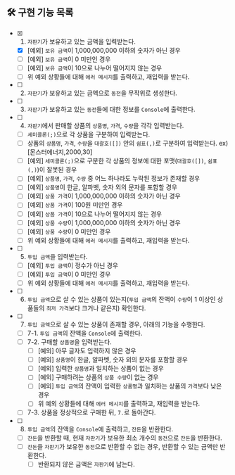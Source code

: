 ## 🛠 구현 기능 목록

- [x] 1. `자판기`가 보유하고 있는 금액을 입력받는다.
    - [x] [예외] `보유 금액`이 1,000,000,000 이하의 숫자가 아닌 경우
    - [ ] [예외] `보유 금액`이 0 미만인 경우
    - [ ] [예외] `보유 금액`이 10으로 나누어 떨어지지 않는 경우
    - [ ] 위 예외 상황들에 대해 `에러 메시지`를 출력하고, 재입력을 받는다.
- [ ] 2. `자판기`가 보유하고 있는 금액으로 `동전`을 무작위로 생성한다.
- [ ] 3. `자판기`가 보유하고 있는 `동전`들에 대한 정보를 `Console`에 출력한다.
- [ ] 4. `자판기`에서 판매할 상품의 `상품명`, `가격`, `수량`을 각각 입력받는다.
    - [ ] `세미콜론(;)`으로 각 상품을 구분하여 입력받는다.
    - [ ] 상품의 `상품명`, `가격`, `수량`을 `대괄호([])` 안의 `쉼표(,)`로 구분하여 입력받는다. ex) [몬스터에너지,2000,30]
    - [ ] [예외] `세미콜론(;)`으로 구분한 각 상품의 정보에 대한 포맷(`대괄호([])`, `쉼표(,)`)이 잘못된 경우
    - [ ] [예외] `상품명`, `가격`, `수량` 중 어느 하나라도 누락된 정보가 존재할 경우
    - [ ] [예외] `상품명`이 한글, 알파벳, 숫자 외의 문자를 포함할 경우
    - [ ] [예외] `상품 가격`이 1,000,000,000 이하의 숫자가 아닌 경우
    - [ ] [예외] `상품 가격`이 100원 미만인 경우
    - [ ] [예외] `상품 가격`이 10으로 나누어 떨어지지 않는 경우
    - [ ] [예외] `상품 수량`이 1,000,000,000 이하의 숫자가 아닌 경우
    - [ ] [예외] `상품 수량`이 0 미만인 경우
    - [ ] 위 예외 상황들에 대해 `에러 메시지`를 출력하고, 재입력을 받는다.
- [ ] 5. `투입 금액`을 입력받는다.
    - [ ] [예외] `투입 금액`이 정수가 아닌 경우
    - [ ] [예외] `투입 금액`이 0 미만인 경우
    - [ ] 위 예외 상황들에 대해 `에러 메시지`를 출력하고, 재입력을 받는다.
- [ ] 6. `투입 금액`으로 살 수 있는 상품이 있는지(`투입 금액`의 잔액이 `수량`이 1 이상인 상품들의 `최저 가격`보다 크거나 같은지) 확인한다.
- [ ] 7. `투입 금액`으로 살 수 있는 상품이 존재할 경우, 아래의 기능을 수행한다.
    - [ ] 7-1. `투입 금액`의 잔액을 `Console`에 출력한다.
    - [ ] 7-2. 구매할 `상품명`을 입력받는다.
        - [ ] [예외] 아무 글자도 입력하지 않은 경우
        - [ ] [예외] `상품명`이 한글, 알파벳, 숫자 외의 문자를 포함할 경우
        - [ ] [예외] 입력한 `상품명`과 일치하는 상품이 없는 경우
        - [ ] [예외] 구매하려는 상품의 `상품 수량`이 없는 경우
        - [ ] [예외] `투입 금액`의 잔액이 입력한 `상품명`과 일치하는 상품의 `가격`보다 낮은 경우
        - [ ] 위 예외 상황들에 대해 `에러 메시지`를 출력하고, 재입력을 받는다.
    - [ ] 7-3. 상품을 정상적으로 구매한 뒤, `7.`로 돌아간다.
- [ ] 8. `투입 금액`의 잔액을 `Console`에 출력하고, `잔돈`을 반환한다.
    - [ ] `잔돈`을 반환할 때, 현재 `자판기`가 보유한 최소 개수의 `동전`으로 `잔돈`을 반환한다.
    - [ ] `잔돈`을 `자판기`가 보유한 `동전`으로 반환할 수 없는 경우, 반환할 수 있는 금액만 반환한다.
        - [ ] 반환되지 않은 금액은 `자판기`에 남는다.
